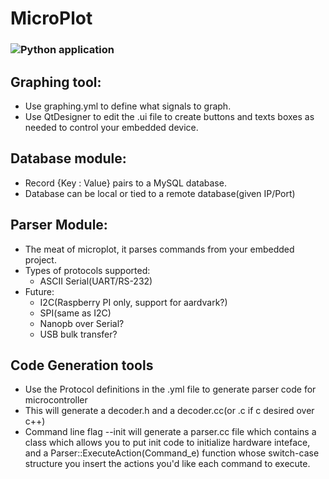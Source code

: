 # MicroPlot
### ![Python application](https://github.com/theDrsh/MicroPlot/workflows/Python%20application/badge.svg)

## Graphing tool:
 - Use graphing.yml to define what signals to graph.
 - Use QtDesigner to edit the .ui file to create buttons and texts boxes as needed to control your embedded device.

## Database module:
 - Record {Key : Value} pairs to a MySQL database.
 - Database can be local or tied to a remote database(given IP/Port)

## Parser Module:
 - The meat of microplot, it parses commands from your embedded project.
 - Types of protocols supported:
    - ASCII Serial(UART/RS-232)
 - Future:
    - I2C(Raspberry PI only, support for aardvark?)
    - SPI(same as I2C)
    - Nanopb over Serial?
    - USB bulk transfer?
    
## Code Generation tools
  - Use the Protocol definitions in the .yml file to generate parser code for microcontroller
  - This will generate a decoder.h and a decoder.cc(or .c if c desired over c++)
  - Command line flag --init will generate a parser.cc file which contains a class which allows you to put init code to initialize hardware inteface, and a Parser::ExecuteAction(Command_e) function whose switch-case structure you insert the actions you'd like each command to execute.
